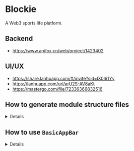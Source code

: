 # Blockie

A Web3 sports life platform.

## Backend
* https://www.apifox.cn/web/project/1423402

## UI/UX

* https://share.lanhuapp.com/#/invite?sid=lX0l61Yy
* https://lanhuapp.com/url/arU2S-AV8aKt
* https://mastergo.com/file/72336366832516

## How to generate module structure files

<details>

* Navigate to the root directory.
* Run `create_module.sh`.
```
$ sh create_module.sh <module_name> (eg: sh create_module.sh face_verification)
```
* It will automatically generate the directories and dart files.

![generate_module_structure_files](./pictures/generate_module_structure_files.png)

</details>

## How to use `BasicAppBar`

<details>

### App Bar with Back Button

![app_bar_with_back_button](./pictures/app_bar_with_back_button.png)

```dart
BasicAppBar()
```

### App Bar with Trailing Buttons

![app_bar_with_trailing_buttons](./pictures/app_bar_with_trailing_buttons.png)

```dart
BasicAppBar(
    actionItems: [
        AppBarButtonItem(
            assetName: "images/app_bar/share.png",
            onTap: () {},
        ),
        AppBarButtonItem(
            assetName: "images/app_bar/menu.png",
            onTap: () {},
        ),
    ],
)
```

### App Bar with Trailing Flat Buttons without Back Button

![app_bar_with_trailing_flat_buttons_without_back_button](./pictures/app_bar_with_trailing_flat_buttons_without_back_button.png)

```dart
BasicAppBar(
    showsBackButton: false,
    buttonStyle: AppBarButtonStyle.flat,
    actionItems: [
        AppBarButtonItem(
            assetName: "images/app_bar/share.png",
            onTap: () {},
        ),
        AppBarButtonItem(
            assetName: "images/app_bar/menu.png",
            onTap: () {},
        ),
    ],
)
```

### App Bar with Popup Menu Button

![app_bar_with_popup_menu_button](./pictures/app_bar_with_popup_menu_button.png)

```dart
BasicAppBar(
    buttonStyle: AppBarButtonStyle.flat,
    actionItems: [
        AppBarButtonItem(
            assetName: "images/app_bar/share.png",
            onTap: () {},
        ),
        AppBarButtonItem(
            assetName: "images/app_bar/menu.png",
            items: [
                AppBarButtonItem(
                    title: '首页',
                    assetName: "images/app_bar/home.png",
                    onTap: () {},
                ),
                AppBarButtonItem(
                    title: '我的',
                    assetName: "images/app_bar/user.png",
                    onTap: () {},
                ),
                AppBarButtonItem(
                    title: '铸造规则',
                    assetName: "images/app_bar/info.png",
                    onTap: () {},
                ),
            ],
        ),
    ],
)
```

</details>